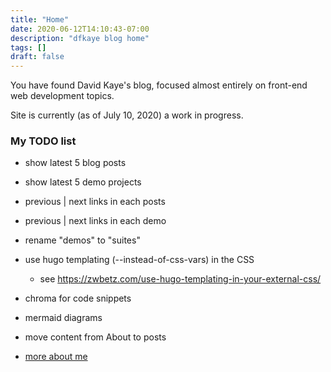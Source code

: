 ```yaml
---
title: "Home"
date: 2020-06-12T14:10:43-07:00
description: "dfkaye blog home"
tags: []
draft: false
---
```


<!--
This is my Home page.

At content/_index.md, using layouts/index.html.
-->

You have found David Kaye's blog, focused almost entirely on front-end web development topics.

Site is currently (as of July 10, 2020) a work in progress.

### My TODO list

+ show latest 5 blog posts

+ show latest 5 demo projects

+ previous | next links in each posts

+ previous | next links in each demo

+ rename "demos" to "suites"

+ use hugo templating (--instead-of-css-vars) in the CSS
	- see https://zwbetz.com/use-hugo-templating-in-your-external-css/

+ chroma for code snippets

+ mermaid diagrams

+ move content from About to posts

+ [more about me](/about/)
